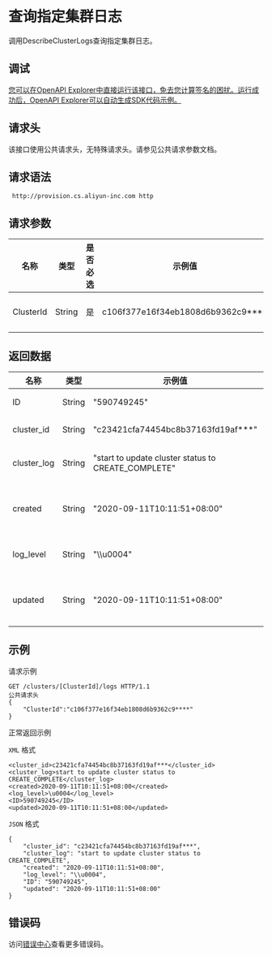 # 查询指定集群日志

调用DescribeClusterLogs查询指定集群日志。

## 调试

[您可以在OpenAPI Explorer中直接运行该接口，免去您计算签名的困扰。运行成功后，OpenAPI Explorer可以自动生成SDK代码示例。](https://api.aliyun.com/#product=CS&api=DescribeClusterLogs&type=ROA&version=2015-12-15)

## 请求头

该接口使用公共请求头，无特殊请求头。请参见公共请求参数文档。

## 请求语法

```
 http://provision.cs.aliyun-inc.com http
```

## 请求参数

|名称|类型|是否必选|示例值|描述|
|--|--|----|---|--|
|ClusterId|String|是|c106f377e16f34eb1808d6b9362c9\*\*\*\*|集群ID。 |

## 返回数据

|名称|类型|示例值|描述|
|--|--|---|--|
|ID|String|"590749245"|日志ID。 |
|cluster\_id|String|"c23421cfa74454bc8b37163fd19af\*\*\*"|集群ID。 |
|cluster\_log|String|"start to update cluster status to CREATE\_COMPLETE"|日志内容。 |
|created|String|"2020-09-11T10:11:51+08:00"|日志创建时间。 |
|log\_level|String|"\\\\u0004"|日志级别。 |
|updated|String|"2020-09-11T10:11:51+08:00"|日志更新时间。 |

## 示例

请求示例

```
GET /clusters/[ClusterId]/logs HTTP/1.1
公共请求头
{
    "ClusterId":"c106f377e16f34eb1808d6b9362c9****"
}
```

正常返回示例

`XML` 格式

```
<cluster_id>c23421cfa74454bc8b37163fd19af***</cluster_id>
<cluster_log>start to update cluster status to CREATE_COMPLETE</cluster_log>
<created>2020-09-11T10:11:51+08:00</created>
<log_level>\u0004</log_level>
<ID>590749245</ID>
<updated>2020-09-11T10:11:51+08:00</updated>
```

`JSON` 格式

```
{
    "cluster_id": "c23421cfa74454bc8b37163fd19af***",
    "cluster_log": "start to update cluster status to CREATE_COMPLETE",
    "created": "2020-09-11T10:11:51+08:00",
    "log_level": "\\u0004",
    "ID": "590749245",
    "updated": "2020-09-11T10:11:51+08:00"
}
```

## 错误码

访问[错误中心](https://error-center.aliyun.com/status/product/CS)查看更多错误码。

